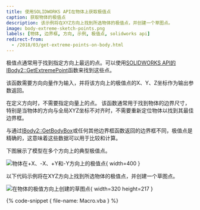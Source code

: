 ```yaml
---
title: 使用SOLIDWORKS API在物体上获取极值点
caption: 获取物体的极值点
description: 该示例将在XYZ方向上找到所选物体的极值点，并创建一个草图点。
image: body-extreme-sketch-points.png
labels: [物体, 边界框, 方向, 示例, 极值点, solidworks api]
redirect-from:
  - /2018/03/get-extreme-points-on-body.html
---
```


极值点通常用于找到指定方向上最远的点。可以使用[SOLIDWORKS API的IBody2::GetExtremePoint](https://help.solidworks.com/2012/english/api/sldworksapi/solidworks.interop.sldworks~solidworks.interop.sldworks.ibody2~getextremepoint.html)函数来找到这些点。

该函数需要方向向量作为输入，并将该方向上的极值点的X、Y、Z坐标作为输出参数返回。

在定义方向时，不需要指定向量上的点。
该函数通常用于找到物体的边界尺寸，特别是当物体的方向与全局XYZ坐标不对齐时，不需要重新定位物体以找到其最佳边界框。

与通过[IBody2::GetBodyBox](https://help.solidworks.com/2012/english/api/sldworksapi/solidworks.interop.sldworks~solidworks.interop.sldworks.ibody2~getbodybox.html)或任何其他边界框函数返回的边界框不同，极值点是精确的，这意味着这些数据可以用于比较和计算。

下图展示了模型在多个方向上的典型极值点。

![物体在+X、-X、+Y和-Y方向上的极值点](extereme-points.png){ width=400 }

以下代码示例将在XYZ方向上找到所选物体的极值点，并创建一个草图点。

![在物体的极值方向上创建的草图点](body-extreme-sketch-points.png){ width=320 height=217 }

{% code-snippet { file-name: Macro.vba } %}